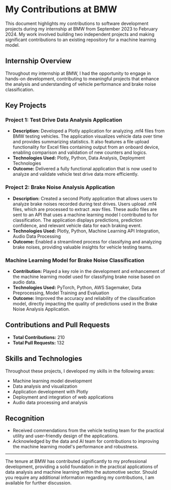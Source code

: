 # My Contributions at BMW

This document highlights my contributions to software development projects during my internship at BMW from September 2023 to February 2024. My work involved building two independent projects and making significant contributions to an existing repository for a machine learning model.

## Internship Overview

Throughout my internship at BMW, I had the opportunity to engage in hands-on development, contributing to meaningful projects that enhance the analysis and understanding of vehicle performance and brake noise classification.

## Key Projects

### Project 1: Test Drive Data Analysis Application

- **Description:** Developed a Plotly application for analyzing .mf4 files from BMW testing vehicles. The application visualizes vehicle data over time and provides summarizing statistics. It also features a file upload functionality for Excel files containing output from an onboard device, enabling comparison and validation of new counters and logics.
- **Technologies Used:** Plotly, Python, Data Analysis, Deployment Technologies
- **Outcome:** Delivered a fully functional application that is now used to analyze and validate vehicle test drive data more efficiently.

### Project 2: Brake Noise Analysis Application

- **Description:** Created a second Plotly application that allows users to analyze brake noises recorded during test drives. Users upload .mf4 files, which are processed to extract .wav files. These audio files are sent to an API that uses a machine learning model I contributed to for classification. The application displays predictions, prediction confidence, and relevant vehicle data for each braking event.
- **Technologies Used:** Plotly, Python, Machine Learning API Integration, Audio Data Processing
- **Outcome:** Enabled a streamlined process for classifying and analyzing brake noises, providing valuable insights for vehicle testing teams.

### Machine Learning Model for Brake Noise Classification

- **Contribution:** Played a key role in the development and enhancement of the machine learning model used for classifying brake noise based on audio data.
- **Technologies Used:** PyTorch, Python, AWS Sagemaker, Data Preprocessing, Model Training and Evaluation
- **Outcome:** Improved the accuracy and reliability of the classification model, directly impacting the quality of predictions used in the Brake Noise Analysis Application.

## Contributions and Pull Requests

- **Total Contributions:** 210
- **Total Pull Requests:** 132

## Skills and Technologies

Throughout these projects, I developed my skills in the following areas:

- Machine learning model development
- Data analysis and visualization
- Application development with Plotly
- Deployment and integration of web applications
- Audio data processing and analysis

## Recognition

- Received commendations from the vehicle testing team for the practical utility and user-friendly design of the applications.
- Acknowledged by the data and AI team for contributions to improving the machine learning model's performance and robustness.

---

The tenure at BMW has contributed significantly to my professional development, providing a solid foundation in the practical applications of data analysis and machine learning within the automotive sector. Should you require any additional information regarding my contributions, I am available for further discussion.
